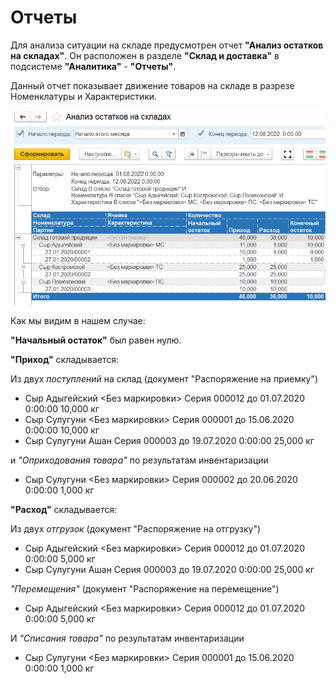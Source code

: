# Отчеты

Для анализа ситуации на складе предусмотрен отчет **"Анализ остатков на складах"**. Он расположен в разделе **"Склад и доставка"** в подсистеме **"Аналитика"** - **"Отчеты"**.

Данный отчет показывает движение товаров на складе в разрезе Номенклатуры и Характеристики. 

![1](Otchot.assets/1.png)

Как мы видим в нашем случае:

**"Начальный остаток"** был равен нулю.

**"Приход"** складывается:

Из двух *поступлений* на склад (документ "Распоряжение на приемку")

- Сыр Адыгейский <Без маркировки> Серия 000012 до 01.07.2020 0:00:00 10,000 кг
- Сыр Сулугуни <Без маркировки> Серия 000001 до 15.06.2020 0:00:00 10,000 кг
- Сыр Сулугуни Ашан  Серия 000003 до 19.07.2020 0:00:00	25,000 кг

и *"Оприходования товара"* по результатам инвентаризации

- Сыр Сулугуни <Без маркировки> Серия 000002 до 20.06.2020 0:00:00 1,000 кг

**"Расход"** складывается:

Из двух *отгрузок* (документ "Распоряжение на отгрузку")

- Сыр Адыгейский <Без маркировки> Серия 000012 до 01.07.2020 0:00:00 5,000 кг
- Сыр Сулугуни Ашан  Серия 000003 до 19.07.2020 0:00:00	25,000 кг

*"Перемещения"* (документ "Распоряжение на перемещение")

- Сыр Адыгейский <Без маркировки> Серия 000012 до 01.07.2020 0:00:00 5,000 кг

И *"Списания товара"* по результатам инвентаризации

- Сыр Сулугуни <Без маркировки> Серия 000001 до 15.06.2020 0:00:00 1,000 кг